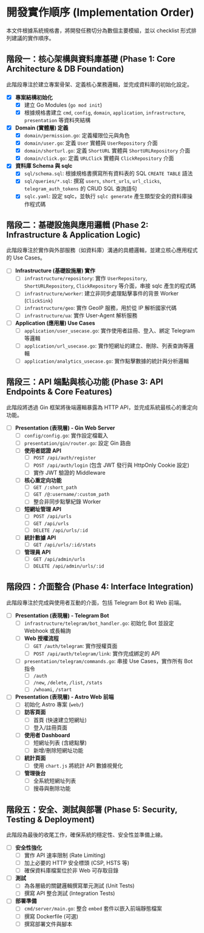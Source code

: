# 開發實作順序 (Implementation Order)

本文件根據系統規格書，將開發任務切分為數個主要模組，並以 checklist 形式排列建議的實作順序。

## 階段一：核心架構與資料庫基礎 (Phase 1: Core Architecture & DB Foundation)

此階段專注於建立專案骨架、定義核心業務邏輯，並完成資料庫的初始化設定。

- [x] **專案結構初始化**
    - [x] 建立 Go Modules (`go mod init`)
    - [x] 根據規格書建立 `cmd`, `config`, `domain`, `application`, `infrastructure`, `presentation` 等資料夾結構
- [x] **Domain (實體層) 定義**
    - [x] `domain/permission.go`: 定義權限位元與角色
    - [x] `domain/user.go`: 定義 `User` 實體與 `UserRepository` 介面
    - [x] `domain/shorturl.go`: 定義 `ShortURL` 實體與 `ShortURLRepository` 介面
    - [x] `domain/click.go`: 定義 `URLClick` 實體與 `ClickRepository` 介面
- [x] **資料庫 Schema 與 sqlc**
    - [x] `sql/schema.sql`: 根據規格書撰寫所有資料表的 SQL `CREATE TABLE` 語法
    - [x] `sql/queries/*.sql`: 撰寫 `users`, `short_urls`, `url_clicks`, `telegram_auth_tokens` 的 CRUD SQL 查詢語句
    - [x] `sqlc.yaml`: 設定 sqlc，並執行 `sqlc generate` 產生類型安全的資料庫操作程式碼

## 階段二：基礎設施與應用邏輯 (Phase 2: Infrastructure & Application Logic)

此階段專注於實作與外部服務（如資料庫）溝通的具體邏輯，並建立核心應用程式的 Use Cases。

- [ ] **Infrastructure (基礎設施層) 實作**
    - [ ] `infrastructure/repository`: 實作 `UserRepository`, `ShortURLRepository`, `ClickRepository` 等介面，串接 sqlc 產生的程式碼
    - [ ] `infrastructure/worker`: 建立非同步處理點擊事件的背景 Worker (`ClickSink`)
    - [ ] `infrastructure/geo`: 實作 GeoIP 服務，用於從 IP 解析國家代碼
    - [ ] `infrastructure/ua`: 實作 User-Agent 解析服務
- [ ] **Application (應用層) Use Cases**
    - [ ] `application/user_usecase.go`: 實作使用者註冊、登入、綁定 Telegram 等邏輯
    - [ ] `application/url_usecase.go`: 實作短網址的建立、刪除、列表查詢等邏輯
    - [ ] `application/analytics_usecase.go`: 實作點擊數據的統計與分析邏輯

## 階段三：API 端點與核心功能 (Phase 3: API Endpoints & Core Features)

此階段將透過 Gin 框架將後端邏輯暴露為 HTTP API，並完成系統最核心的重定向功能。

- [ ] **Presentation (表現層) - Gin Web Server**
    - [ ] `config/config.go`: 實作設定檔載入
    - [ ] `presentation/gin/router.go`: 設定 Gin 路由
    - [ ] **使用者認證 API**
        - [ ] `POST /api/auth/register`
        - [ ] `POST /api/auth/login` (包含 JWT 發行與 HttpOnly Cookie 設定)
        - [ ] 實作 JWT 驗證的 Middleware
    - [ ] **核心重定向功能**
        - [ ] `GET /:short_path`
        - [ ] `GET /@:username/:custom_path`
        - [ ] 整合非同步點擊紀錄 Worker
    - [ ] **短網址管理 API**
        - [ ] `POST /api/urls`
        - [ ] `GET /api/urls`
        - [ ] `DELETE /api/urls/:id`
    - [ ] **統計數據 API**
        - [ ] `GET /api/urls/:id/stats`
    - [ ] **管理員 API**
        - [ ] `GET /api/admin/urls`
        - [ ] `DELETE /api/admin/urls/:id`

## 階段四：介面整合 (Phase 4: Interface Integration)

此階段專注於完成與使用者互動的介面，包括 Telegram Bot 和 Web 前端。

- [ ] **Presentation (表現層) - Telegram Bot**
    - [ ] `infrastructure/telegram/bot_handler.go`: 初始化 Bot 並設定 Webhook 或長輪詢
    - [ ] **Web 授權流程**
        - [ ] `GET /auth/telegram`: 實作授權頁面
        - [ ] `POST /api/auth/telegram/link`: 實作完成綁定的 API
    - [ ] `presentation/telegram/commands.go`: 串接 Use Cases，實作所有 Bot 指令
        - [ ] `/auth`
        - [ ] `/new`, `/delete`, `/list`, `/stats`
        - [ ] `/whoami`, `/start`
- [ ] **Presentation (表現層) - Astro Web 前端**
    - [ ] 初始化 Astro 專案 (`web/`)
    - [ ] **訪客頁面**
        - [ ] 首頁 (快速建立短網址)
        - [ ] 登入/註冊頁面
    - [ ] **使用者 Dashboard**
        - [ ] 短網址列表 (含總點擊)
        - [ ] 新增/刪除短網址功能
    - [ ] **統計頁面**
        - [ ] 使用 `chart.js` 將統計 API 數據視覺化
    - [ ] **管理後台**
        - [ ] 全系統短網址列表
        - [ ] 搜尋與刪除功能

## 階段五：安全、測試與部署 (Phase 5: Security, Testing & Deployment)

此階段為最後的收尾工作，確保系統的穩定性、安全性並準備上線。

- [ ] **安全性強化**
    - [ ] 實作 API 速率限制 (Rate Limiting)
    - [ ] 加上必要的 HTTP 安全標頭 (CSP, HSTS 等)
    - [ ] 確保資料庫檔案位於非 Web 可存取目錄
- [ ] **測試**
    - [ ] 為各層級的關鍵邏輯撰寫單元測試 (Unit Tests)
    - [ ] 撰寫 API 整合測試 (Integration Tests)
- [ ] **部署準備**
    - [ ] `cmd/server/main.go`: 整合 `embed` 套件以嵌入前端靜態檔案
    - [ ] 撰寫 Dockerfile (可選)
    - [ ] 撰寫部署文件與腳本
